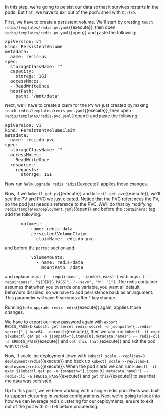 In this step, we're going to persist our data so that it survives restarts in the pods.  But first, we have to exit out of the pod's shell with `Ctrl+D`.

First, we have to create a persistent volume.  We'll start by creating `touch redis/templates/redis-pv.yaml`{{execute}}, then open `redis/templates/redis-pv.yaml`{{open}} and paste the following:
<pre>
apiVersion: v1
kind: PersistentVolume
metadata:
  name: redis-pv
spec:
  storageClassName: ""
  capacity:
    storage: 1Gi
  accessModes:
  - ReadWriteOnce
  hostPath:
    path: "/mnt/data"
</pre>

Next, we'll have to create a claim for the PV we just created by making `touch redis/templates/redis-pvc.yaml`{{execute}}, then open `redis/templates/redis-pvc.yaml`{{open}} and paste the following:
<pre>
apiVersion: v1
kind: PersistentVolumeClaim
metadata:
  name: redisdb-pvc
spec:
  storageClassName: ""
  accessModes:
  - ReadWriteOnce
  resources:
    requests:
      storage: 1Gi
</pre>

Now run `helm upgrade redis redis`{{execute}} applies those changes.

Now, if we `kubectl get pv`{{execute}} and `kubectl get pvc`{{execute}}, we'll see the PV and PVC we just created.  Notice that the PVC references the PV, so the pod just needs a reference to the PVC.  We'll do that by modifying `redis/templates/deployment.yaml`{{open}} and before the `containers:` tag add the following:
<pre>
      volumes:
        - name: redis-data
          persistentVolumeClaim:
            claimName: redisdb-pvc
</pre>

and before the `ports:` section add:
<pre>
          volumeMounts:
            - name: redis-data
              mountPath: /data
</pre>

and replace `args: ["--requirepass", "$(REDIS_PASS)"]` with `args: ["--requirepass", "$(REDIS_PASS)", "--save", "9", "1"]`.  The redis container assumes that when you override one variable, you want all default behaviors disabled, so we have to add persistence back as an argument.  This parameter will save 9 seconds after 1 key change.

Running `helm upgrade redis redis`{{execute}} again, applies those changes.

We have to export our new password again with `export REDIS_PASS=$(kubectl get secret redis-secret -o jsonpath="{..redis-secret}" | base64 --decode)`{{execute}}, then we can run `kubectl -it exec $(kubectl get po -o jsonpath="{.items[0].metadata.name}") -- redis-cli -a $REDIS_PASS`{{execute}} and `set this that`{{execute}} and exit the pod with `Ctrl+D`.

Now, if scale the deployment down with `kubectl scale --replicas=0 deployment/redis`{{execute}} and back up `kubectl scale --replicas=1 deployment/redis`{{execute}}.  When the pod starts we can run `kubectl -it exec $(kubectl get po -o jsonpath="{.items[0].metadata.name}") -- redis-cli -a $REDIS_PASS`{{execute}} and `get this`{{execute}} to see that the data was persisted.

Up to this point, we've been working with a single redis pod.  Redis was built to support clustering in various configurations.  Next we're going to look into how we can leverage redis clustering for our deployments, ensure to exit out of the pod with `Ctrl+D` before proceeding.

